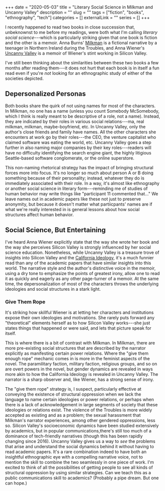 +++ 
date = "2020-05-03"
title = "Literary Social Science in Milkman and Uncanny Valley"
description = ""
slug = "" 
tags = ["fiction", "books", "ethnography", "tech"]
categories = []
externalLink = ""
series = []
+++

I recently happened to read two books in close succession that, unbeknownst to me before my readings, were both what I'm calling *literary social science*---which is particularly striking given that one book is fiction and the other is a memoir. Anna Burns' [Milkman](https://amzn.to/2yrwnmz) is a fictional narrative by a teenager in Northern Ireland during the Troubles, and Anna Wiener's [Uncanny Valley](https://amzn.to/35uJ9MY) is a memoir of Wiener's stint working in Silicon Valley.

I've still been thinking about the similarities between these two books a few months after reading them---it does not hurt that each book is in itself a fun read even if you're _not_ looking for an ethnographic study of either of the societies depicted.

## Depersonalized Personas

Both books share the quirk of not using names for most of the characters. In Milkman, no one has a name (unless you count Somebody McSomebody, which I think is really meant to be descriptive of a role, not a name). Instead, they are indicated by their roles in various social relations---ma, real milkman, milkman, maybe-boyfriend, etc. In Uncanny Valley, only the author's close friends and family have names. All the other characters she encounters at work go by their roles---the CEO, the venture capitalist who claimed software was eating the world, etc. Uncanny Valley goes a step further in also naming major companies by their key roles---readers will have no difficulty identifying the search engine giant, the highly litigious Seattle-based software conglomerate, or the online superstore.

This non-naming rhetorical strategy has the impact of bringing structural forces more into focus. It's no longer so much about person A or B doing something because of their personality; instead, whatever they do is immediately associated with their role. In a way, it's almost like ethnography or another social science in literary form---reminding me of studies of human behavior may write things like "participant 11 commented that..." We leave names out in academic papers like these not just to preserve anonymity, but because it doesn't matter what partiicpants' names are if what we're really interested in is general lessons about how social structures affect human behavior.

## Social Science, But Entertaining

I've heard Anna Wiener explicitly state that the way she wrote her book and the way she perceives Silicon Valley is strongly influenced by her social science education. Nonetheless, while Uncanny Valley is a treasure trove of insights into Silicon Valley and the [California Ideology](http://www.alamut.com/subj/ideologies/pessimism/califIdeo_I.html), it's a much funnier read than any of the academic papers that have similar insights into this world. The narrative style and the author's distinctive voice in the memoir, using a dry tone to emphasize the points of greatest irony, allow one to read it as quickly and eagerly as any other page-turner of a memoir. At the same time, the depersonalization of most of the characters throws the underlying ideologies and social structures in a stark light.

### Give Them Rope

It's striking how skillful Wiener is at letting her characters and institutions expose their own ideologies and motivations. She rarely puts forward any "theoretical" elements herself as to how Silicon Valley works---she just states things that happened or were said, and lets that picture speak for itself.

This is where there is a bit of contrast with Milkman. In Milkman, there are more pre-existing social structures that are described by the narrator explicitly as manifesting certain power relations. Where the "give them enough rope" mechanic comes in is more in the feminist aspects of the novel. The paramilitary faction, military faction, religious groups, and so on are overt powers in the novel, but gender dynamics are revealed in ways more akin to how the California Ideology is revealed in Uncanny Valley. The narrator is a sharp observer and, like Wiener, has a strong sense of irony.

The "give them rope" strategy is, I suspect, particularly effective at conveying the existence of structural oppression when we lack the language to name certain ideologies or power relations, or perhaps when there is a lack of acknowledgement in large segments of society that these ideologies or relations exist. The violence of the Troubles is more widely accepted as existing and as a problem; the sexual harassment that Milkman's narrator experiences, among other gendered oppressions, less so. Silicon Valley's socioeconomic dynamics have been studied extensively by academics, but in popular communications,there's still too much of a dominance of tech-friendly narratives (though this has been rapidly changing since 2016). Uncanny Valley gives us a way to _see_ the problems that arise and understand the social dynamics behind it without having to read academic papers. It's a rare combination indeed to have both an insightful ethnographic eye with a compelling narrative voice, not to mention the skill to combine the two seamlessly in one piece of work. I'm excited to think of all the possibilities of getting people to see all kinds of structural oppression by using similar strategies. Can we teach this as a public communications skill to academics? (Probably a pipe dream. But one can hope.)